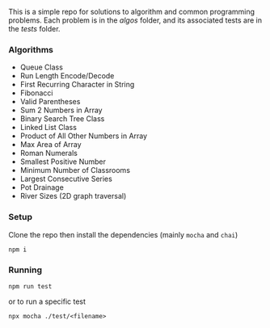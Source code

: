 This is a simple repo for solutions to algorithm and common programming problems. Each problem is in the _algos_ folder, and its associated tests are in the _tests_ folder.

### Algorithms

- Queue Class
- Run Length Encode/Decode
- First Recurring Character in String
- Fibonacci
- Valid Parentheses
- Sum 2 Numbers in Array
- Binary Search Tree Class
- Linked List Class
- Product of All Other Numbers in Array
- Max Area of Array
- Roman Numerals
- Smallest Positive Number
- Minimum Number of Classrooms
- Largest Consecutive Series
- Pot Drainage
- River Sizes (2D graph traversal)

### Setup

Clone the repo then install the dependencies (mainly `mocha` and `chai`)

```
npm i
```

### Running

```
npm run test
```

or to run a specific test

```
npx mocha ./test/<filename>
```
